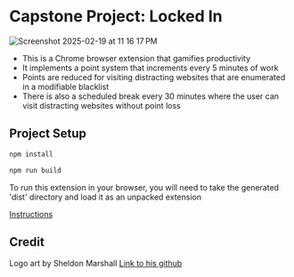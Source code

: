 # Capstone Project: Locked In

![Screenshot 2025-02-19 at 11 16 17 PM](https://github.com/user-attachments/assets/bed1dfdd-7955-4b4f-a4b2-a16957687cea)

- This is a Chrome browser extension that gamifies productivity
- It implements a point system that increments every 5 minutes of work
- Points are reduced for visiting distracting websites that are enumerated in a modifiable blacklist
- There is also a scheduled break every 30 minutes where the user can visit distracting websites without point loss

## Project Setup

```sh
npm install

npm run build
```

To run this extension in your browser, you will need to take the generated 'dist' directory and load it as an unpacked extension

[Instructions](https://developer.chrome.com/docs/extensions/get-started/tutorial/hello-world#load-unpacked)

## Credit

Logo art by Sheldon Marshall [Link to his github](https://github.com/Sheldonwm101)

